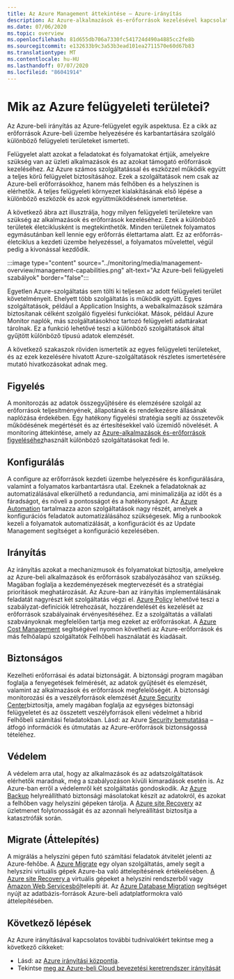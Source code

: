 ```yaml
---
title: Az Azure Management áttekintése – Azure-irányítás
description: Az Azure-alkalmazások és-erőforrások kezelésével kapcsolatos területek áttekintése, amelyek az Azure felügyeleti eszközein található tartalmakra mutató hivatkozásokat tartalmaznak.
ms.date: 07/06/2020
ms.topic: overview
ms.openlocfilehash: 81d655db706a7330fc541724d490a4885cc2fe8b
ms.sourcegitcommit: e132633b9c3a53b3ead101ea2711570e60d67b83
ms.translationtype: MT
ms.contentlocale: hu-HU
ms.lasthandoff: 07/07/2020
ms.locfileid: "86041914"
---
```

# <a name="what-are-the-azure-management-areas"></a>Mik az Azure felügyeleti területei?

Az Azure-beli irányítás az Azure-felügyelet egyik aspektusa. Ez a cikk az erőforrások Azure-beli üzembe helyezésére és karbantartására szolgáló különböző felügyeleti területeket ismerteti.

Felügyelet alatt azokat a feladatokat és folyamatokat értjük, amelyekre szükség van az üzleti alkalmazások és az azokat támogató erőforrások kezeléséhez. Az Azure számos szolgáltatással és eszközzel működik együtt a teljes körű felügyelet biztosításához. Ezek a szolgáltatások nem csak az Azure-beli erőforrásokhoz, hanem más felhőben és a helyszínen is elérhetők. A teljes felügyeleti környezet kialakításának első lépése a különböző eszközök és azok együttműködésének ismertetése.

A következő ábra azt illusztrálja, hogy milyen felügyeleti területekre van szükség az alkalmazások és erőforrások kezeléséhez. Ezek a különböző területek életciklusként is megtekinthetők. Minden területnek folyamatos egymásutánban kell lennie egy erőforrás élettartama alatt. Ez az erőforrás-életciklus a kezdeti üzembe helyezéssel, a folyamatos művelettel, végül pedig a kivonással kezdődik.

:::image type="content" source="../monitoring/media/management-overview/management-capabilities.png" alt-text="Az Azure-beli felügyeleti szabályok" border="false":::

Egyetlen Azure-szolgáltatás sem tölti ki teljesen az adott felügyeleti terület követelményeit. Ehelyett több szolgáltatás is működik együtt. Egyes szolgáltatások, például a Application Insights, a webalkalmazások számára biztosítanak célként szolgáló figyelési funkciókat. Mások, például Azure Monitor naplók, más szolgáltatásokhoz tartozó felügyeleti adattárakat tárolnak. Ez a funkció lehetővé teszi a különböző szolgáltatások által gyűjtött különböző típusú adatok elemzését.

A következő szakaszok röviden ismertetik az egyes felügyeleti területeket, és az ezek kezelésére hivatott Azure-szolgáltatások részletes ismertetésére mutató hivatkozásokat adnak meg.

## <a name="monitor"></a>Figyelés

A monitorozás az adatok összegyűjtésére és elemzésére szolgál az erőforrások teljesítményének, állapotának és rendelkezésre állásának naplózása érdekében. Egy hatékony figyelési stratégia segíti az összetevők működésének megértését és az értesítésekkel való üzemidő növelését. A monitoring áttekintése, amely az [Azure-alkalmazások és-erőforrások figyeléséhez](../azure-monitor/overview.md)használt különböző szolgáltatásokat fedi le.

## <a name="configure"></a>Konfigurálás

A configure az erőforrások kezdeti üzembe helyezésére és konfigurálására, valamint a folyamatos karbantartásra utal.
Ezeknek a feladatoknak az automatizálásával elkerülhető a redundancia, ami minimalizálja az időt és a fáradságot, és növeli a pontosságot és a hatékonyságot. Az [Azure Automation](../automation/automation-intro.md) tartalmazza azon szolgáltatások nagy részét, amelyek a konfigurációs feladatok automatizálásához szükségesek. Míg a runbookok kezeli a folyamatok automatizálását, a konfigurációt és az Update Management segítséget a konfiguráció kezelésében.

## <a name="govern"></a>Irányítás

Az irányítás azokat a mechanizmusok és folyamatokat biztosítja, amelyekre az Azure-beli alkalmazások és erőforrások szabályozásához van szükség. Magában foglalja a kezdeményezések megtervezését és a stratégiai prioritások meghatározását.
Az Azure-ban az irányítás implementálásának feladatát nagyrészt két szolgáltatás végzi el. [Azure Policy](./policy/overview.md) lehetővé teszi a szabályzat-definíciók létrehozását, hozzárendelését és kezelését az erőforrások szabályainak érvényesítéséhez.
Ez a szolgáltatás a vállalati szabványoknak megfelelően tartja meg ezeket az erőforrásokat.
A [Azure Cost Management](../cost-management-billing/cost-management-billing-overview.md) segítségével nyomon követheti az Azure-erőforrások és más felhőalapú szolgáltatók Felhőbeli használatát és kiadásait.

## <a name="secure"></a>Biztonságos

Kezelheti erőforrásai és adatai biztonságát. A biztonsági program magában foglalja a fenyegetések felmérését, az adatok gyűjtését és elemzését, valamint az alkalmazások és erőforrások megfelelőségét. A biztonsági monitorozási és a veszélyforrások elemzését [Azure Security Center](../security-center/security-center-intro.md)biztosítja, amely magában foglalja az egységes biztonsági felügyeletet és az összetett veszélyforrások elleni védelmet a hibrid Felhőbeli számítási feladatokban. Lásd: az Azure [Security bemutatása](../security/fundamentals/overview.md) – átfogó információk és útmutatás az Azure-erőforrások biztonságossá tételéhez.

## <a name="protect"></a>Védelem

A védelem arra utal, hogy az alkalmazások és az adatszolgáltatások elérhetők maradnak, még a szabályozáson kívüli kimaradások esetén is. Az Azure-ban erről a védelemről két szolgáltatás gondoskodik. Az [Azure Backup](../backup/backup-overview.md) helyreállítható biztonsági másolatokat készít az adatokról, és azokat a felhőben vagy helyszíni gépeken tárolja. A [Azure site Recovery](../site-recovery/site-recovery-overview.md) az üzletmenet folytonosságát és az azonnali helyreállítást biztosítja a katasztrófák során.

## <a name="migrate"></a>Migrate (Áttelepítés)

A migrálás a helyszíni gépen futó számítási feladatok átvitelét jelenti az Azure-fehőbe.
A [Azure Migrate](../migrate/migrate-services-overview.md) egy olyan szolgáltatás, amely segít a helyszíni virtuális gépek Azure-ba való áttelepítésének értékelésében. [A Azure site Recovery a](../site-recovery/migrate-tutorial-on-premises-azure.md) virtuális gépeket a helyszíni rendszerből vagy [Amazon Web Servicesból](../site-recovery/migrate-tutorial-aws-azure.md)telepíti át. Az [Azure Database Migration](../dms/dms-overview.md) segítséget nyújt az adatbázis-források Azure-beli adatplatformokra való áttelepítésében.

## <a name="next-steps"></a>Következő lépések

Az Azure irányításával kapcsolatos további tudnivalókért tekintse meg a következő cikkeket:

- Lásd: az [Azure irányítási központja](./index.yml).
- Tekintse [meg az Azure-beli Cloud bevezetési keretrendszer irányítását](/azure/cloud-adoption-framework/govern/)
